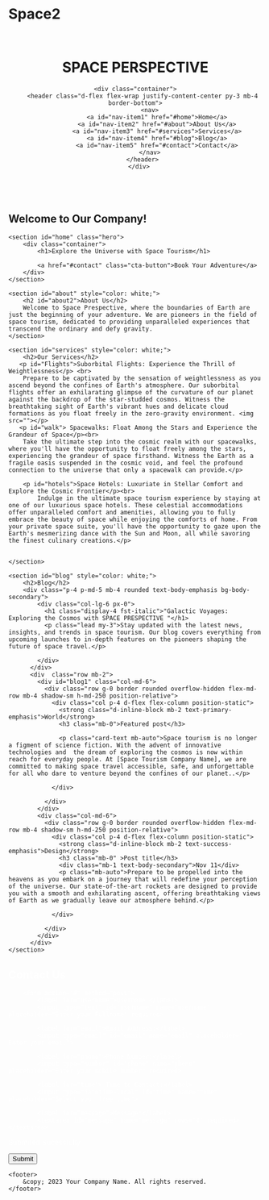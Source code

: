 # Space2

<!DOCTYPE html>
<html lang="en">
<head>
    <meta charset="UTF-8">
    <meta name="viewport" content="width=device-width, initial-scale=1.0">
    <title>Your Company Name</title>
    <link rel="stylesheet" href="style.css">
    <link href="https://cdn.jsdelivr.net/npm/bootstrap@5.3.2/dist/css/bootstrap.min.css" rel="stylesheet" integrity="sha384-T3c6CoIi6uLrA9TneNEoa7RxnatzjcDSCmG1MXxSR1GAsXEV/Dwwykc2MPK8M2HN" crossorigin="anonymous">
    <link rel="stylesheet"
    href="https://fonts.googleapis.com/css?family=Tangerine">
   
</head>
<body>
   <style>
       
body {
    font-family: Arial, sans-serif;
    margin: 0;
    padding: 0;
    box-sizing: border-box;
    background-image: url(./img/Screenshot\ 2023-11-20\ 191517.png);
}


nav {
   
    padding: 15px;
    text-align: center;
    width: 2000px;
    background: linear-gradient(90deg, rgba(2,0,36,1) 0%, rgba(22,9,121,1) 35%, rgba(0,212,255,1) 100%);
}

nav a {
    text-decoration: none;
    color: #ffffff; 
    margin: 0 10px;
    font-size: 18px;
    transition: color 0.3s ease-in-out;

}

nav a:hover {
    color: #7FDBFF; 
    font-weight: bold;
   
}
header {
    background-color:transparent;
    
    color: #fff;
    text-align: center;
    padding: 1em 0;
}

#home1{
    
    text-align: center;
    color: #fff;
}

#home1:hover{
    color: rgb(182, 235, 229);
    background-image: -webkit-linear-gradient();
}

section {
    padding: 20px;
}

footer {
    background-color: #060000;
    color: #fff;
    text-align: center;
    padding: 1em 0;
    bottom: 0;
    width: 100%;
}

form {
    max-width: 600px;
    margin: 0 auto;
}

label {
    display: block;
    margin-bottom: 8px;
}

input,
textarea {
    width: 100%;
    padding: 10px;
    margin-bottom: 16px;
    border: 1px solid #ccc;
    border-radius: 4px;
    box-sizing: border-box;
}

input[type="submit"] {
    background-color: rgb(76, 84, 175);
    color: white;
    cursor: pointer;
}

input[type="submit"]:hover {
    background-image: linear-gradient(to left, #0c0537, #043369, #006199, #0092c5, #12c6eb);
}





.hero {
    background-image: url('./img/space-perspective-capsule.jpg'); 
    height: 500px;
    background-size: cover;
    background-position: center;
    color: rgb(230, 230, 230);
    text-align: center;
    padding: 100px 0;

}
.hero h1 {
    font-size: 3em;
    margin-bottom: 20px;
}

.hero p {
    font-size: 1.5em;
    margin-bottom: 40px;
}

.cta-button {
    background-color: rgb(5, 171, 242);
    color: #140202;
    padding: 15px 30px;
    font-size: 1.2em;
    font-weight: 500;
    text-decoration: none;
    border-radius: 5px;
    transition: background-color 0.3s ease;
    
    
}

.cta-button:hover {
    color: #fff;
    background-image: url(./Screenshot\ 2023-11-20\ 191517.png);
    text-align: center;
}
.container {
    max-width: 1200px;
    margin: 0 auto;
}



#cont{
    text-wrap: left;
}

#Flights{
    font-size:x-large;
    background-image: linear-gradient(to right top, #18181c, #404148, #6c6e7a, #9ca0af, #ced4e8);
    font-family: Space Grotesk;
    text-align: center;
}

#walk{
    font-family: Space Grotesk;
    font-size:x-large;
    text-align: center;   
    background-image: linear-gradient(to right top, #18181c, #404148, #6c6e7a, #9ca0af, #ced4e8);
}

#hotels{
    font-family: Space Grotesk;
    text-align: center;
    font-size:x-large;
    background-image: linear-gradient(to right top, #18181c, #404148, #6c6e7a, #9ca0af, #ced4e8);
}


#blog1{
    display: flex;
    align-items:flex-start; 
    grid-template-columns: 1fr 1fr 1fr;
    column-gap: 5px;
    padding-left: 29px;
}


   </style>
    <header>
        <h1 id="first">SPACE PERSPECTIVE</h1>
    
    <div class="container">
        <header class="d-flex flex-wrap justify-content-center py-3 mb-4 border-bottom">
            <nav>
                <a id="nav-item1" href="#home">Home</a>
                <a id="nav-item2" href="#about">About Us</a>
                <a id="nav-item3" href="#services">Services</a>
                <a id="nav-item4" href="#blog">Blog</a>
                <a id="nav-item5" href="#contact">Contact</a>
            </nav>
        </header>
      </div>
   </header>
<div id="cont">
    <section id="home">
        <h2 id="home1" >Welcome to Our Company!</h2>
    </section>

    <section id="home" class="hero">
        <div class="container">
            <h1>Explore the Universe with Space Tourism</h1>
            
            <a href="#contact" class="cta-button">Book Your Adventure</a>
        </div>
    </section>

    <section id="about" style="color: white;">
        <h2 id="about2">About Us</h2>
        Welcome to Space Prespective, where the boundaries of Earth are just the beginning of your adventure. We are pioneers in the field of space tourism, dedicated to providing unparalleled experiences that transcend the ordinary and defy gravity.
    </section>

    <section id="services" style="color: white;">
        <h2>Our Services</h2>
       <p id="Flights">Suborbital Flights: Experience the Thrill of Weightlessness</p> <br>
        Prepare to be captivated by the sensation of weightlessness as you ascend beyond the confines of Earth's atmosphere. Our suborbital flights offer an exhilarating glimpse of the curvature of our planet against the backdrop of the star-studded cosmos. Witness the breathtaking sight of Earth's vibrant hues and delicate cloud formations as you float freely in the zero-gravity environment. <img src=""></p>
       <p id="walk"> Spacewalks: Float Among the Stars and Experience the Grandeur of Space</p><br>
        Take the ultimate step into the cosmic realm with our spacewalks, where you'll have the opportunity to float freely among the stars, experiencing the grandeur of space firsthand. Witness the Earth as a fragile oasis suspended in the cosmic void, and feel the profound connection to the universe that only a spacewalk can provide.</p>

        <p id="hotels">Space Hotels: Luxuriate in Stellar Comfort and Explore the Cosmic Frontier</p><br>
            Indulge in the ultimate space tourism experience by staying at one of our luxurious space hotels. These celestial accommodations offer unparalleled comfort and amenities, allowing you to fully embrace the beauty of space while enjoying the comforts of home. From your private space suite, you'll have the opportunity to gaze upon the Earth's mesmerizing dance with the Sun and Moon, all while savoring the finest culinary creations.</p>

        
    </section>

    <section id="blog" style="color: white;">
        <h2>Blog</h2>
        <div class="p-4 p-md-5 mb-4 rounded text-body-emphasis bg-body-secondary">
            <div class="col-lg-6 px-0">
              <h1 class="display-4 fst-italic">"Galactic Voyages: Exploring the Cosmos with SPACE PRESPECTIVE "</h1>
              <p class="lead my-3">Stay updated with the latest news, insights, and trends in space tourism. Our blog covers everything from upcoming launches to in-depth features on the pioneers shaping the future of space travel.</p>
            
            </div>
          </div>
          <div  class="row mb-2">
            <div id="blog1" class="col-md-6">
              <div class="row g-0 border rounded overflow-hidden flex-md-row mb-4 shadow-sm h-md-250 position-relative">
                <div class="col p-4 d-flex flex-column position-static">
                  <strong class="d-inline-block mb-2 text-primary-emphasis">World</strong>
                  <h3 class="mb-0">Featured post</h3>
                 
                  <p class="card-text mb-auto">Space tourism is no longer a figment of science fiction. With the advent of innovative technologies and  the dream of exploring the cosmos is now within reach for everyday people. At [Space Tourism Company Name], we are committed to making space travel accessible, safe, and unforgettable for all who dare to venture beyond the confines of our planet..</p>
                  
                </div>
                
              </div>
            </div>
            <div class="col-md-6">
              <div class="row g-0 border rounded overflow-hidden flex-md-row mb-4 shadow-sm h-md-250 position-relative">
                <div class="col p-4 d-flex flex-column position-static">
                  <strong class="d-inline-block mb-2 text-success-emphasis">Design</strong>
                  <h3 class="mb-0" >Post title</h3>
                  <div class="mb-1 text-body-secondary">Nov 11</div>
                  <p class="mb-auto">Prepare to be propelled into the heavens as you embark on a journey that will redefine your perception of the universe. Our state-of-the-art rockets are designed to provide you with a smooth and exhilarating ascent, offering breathtaking views of Earth as we gradually leave our atmosphere behind.</p>
                  
                </div>
               
              </div>
            </div>
          </div>
    </section>
</div>
    <section id="contact" style="color: white;">
        <h2>Contact Us</h2>
        
        <form action="#" method="post">
            <label for="username">Username:</label>
            <input type="text" id="username" name="username" placeholder="Enter your Fullname" required>

            <label for="email">Email Address:</label>
            <input type="email" id="email" name="email" placeholder=" Enter your email">

            <label for="phone">Phone Number:</label>
            <input type="number" id="phone" name="phone" placeholder="Enter your mobile Number" required>

            <label for="time"> Time to Contact:</label>
            <input type="datetime-local" id="time" name="time" placeholder="Select your free time">

            <label for="message">Message:</label>
            <textarea id="message" name="message" rows="4" required></textarea>
<p id="Submited">Submited Sucessfully</p>
            <input id="submitBtn" onclick="submitForm()" type="submit" value="Submit">
        </form>
    </section>

    <footer>
        &copy; 2023 Your Company Name. All rights reserved.
    </footer>
<script>

   
function submitForm() {
           
  $("button").click(function() {
  swal("Success Message Title", "Well done, you pressed a button", "success")
});
}
        
    
</script>
</body>
</html>
